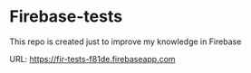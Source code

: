 # Firebase-tests
This repo is created just to improve my knowledge in Firebase

URL: https://fir-tests-f81de.firebaseapp.com
